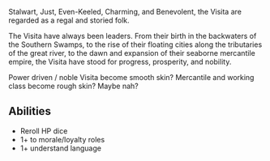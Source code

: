 Stalwart, Just, Even-Keeled, Charming, and Benevolent, the Visita are regarded as a
regal and storied folk.

The Visita have always been leaders. From their birth in the backwaters of the Southern
Swamps, to the rise of their floating cities along the tributaries of the great river,
to the dawn and expansion of their seaborne mercantile empire, the Visita have stood for
progress, prosperity, and nobility.

Power driven / noble Visita become smooth skin? Mercantile and working class become
rough skin? Maybe nah?

## Abilities
 * Reroll HP dice
 * 1+ to morale/loyalty roles
 * 1+ understand language
